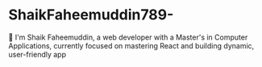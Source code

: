 # ShaikFaheemuddin789-
👋 I'm Shaik Faheemuddin, a web developer with a Master's in Computer Applications, currently focused on mastering React and building dynamic, user-friendly app
